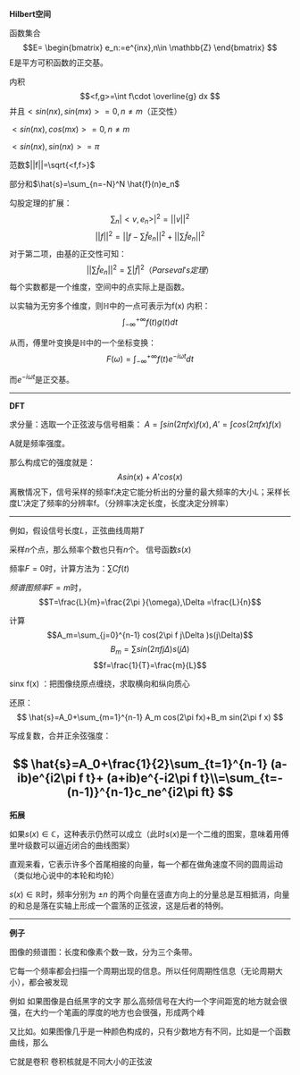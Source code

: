 


**Hilbert空间**

函数集合
$$E=
\begin{bmatrix}
    e_n:=e^{inx},n\in \mathbb{Z}
\end{bmatrix}
$$
E是平方可积函数的正交基。

内积
$$<f,g>=\int f\cdot \overline{g} dx 
$$
并且$<sin(nx),sin(mx)>=0,n\neq m$（正交性）

$<sin(nx),cos(mx)>=0,n\neq m$

$<sin(nx),sin(nx)>=\pi$

范数$||f||=\sqrt{<f,f>}$


部分和$\hat{s}=\sum_{n=-N}^N \hat{f}(n)e_n$


勾股定理的扩展：
$$
\sum_n |<v,e_n>|^2=||v||^2
$$
$$
||f||^2=||f-\sum\hat{f}e_n||^2+||\sum \hat{f}e_n||^2
$$
对于第二项，由基的正交性可知：
$$
||\sum \hat{f}e_n||^2=\sum |\hat{f}|^2（Parseval's定理）
$$
每个实数都是一个维度，空间中的点实际上是函数。


以实轴为无穷多个维度，则$\mathbb{H}$中的一点可表示为f(x)
内积：$$\int_{-\infty}^{+\infty} f(t)g(t) dt$$

从而，傅里叶变换是$\mathbb{H}$中的一个坐标变换：
$$
F(\omega)=\int_{-\infty}^{+\infty} f(t)e^{-i\omega t} dt
$$

而$e^{-i\omega t}$是正交基。

---

**DFT**



求分量：选取一个正弦波与信号相乘：
$A=\int sin(2\pi f x)f(x),A'=\int cos(2\pi f x)f(x)$


A就是频率强度。

那么构成它的强度就是：
$$
Asin(x)+A'cos(x)
$$
离散情况下，信号采样的频率f决定它能分析出的分量的最大频率的大小L；采样长度L'决定了频率的分辨率f。（分辨率决定长度，长度决定分辨率）

---
例如，假设信号长度$L$，正弦曲线周期$T$

采样$n$个点，那么频率个数也只有$n$个。
信号函数$s(x)$


频率$F=0$时，计算方法为：$\sum Cf(t)$


$频谱图频率F=m$时，
$$T=\frac{L}{m}=\frac{2\pi }{\omega},\Delta =\frac{L}{n}$$

计算 
$$A_m=\sum_{j=0}^{n-1} cos(2\pi f j\Delta )s(j\Delta)$$
$$B_m=\sum sin(2\pi f j\Delta)s(j\Delta)$$
$$f=\frac{1}{T}=\frac{m}{L}$$

sinx f(x) ：把图像绕原点缠绕，求取横向和纵向质心

还原：
$$
\hat{s}=A_0+\sum_{m=1}^{n-1} A_m cos(2\pi fx)+B_m sin(2\pi f x)
$$

写成复数，合并正余弦强度：

$$
\hat{s}=A_0+\frac{1}{2}\sum_{t=1}^{n-1} (a-ib)e^{i2\pi f t}+ (a+ib)e^{-i2\pi f t}\\=\sum_{t=-(n-1)}^{n-1}c_ne^{i2\pi ft}
$$
---
**拓展**



如果$s(x)\in \mathbb{C}$，这种表示仍然可以成立（此时$s(x)$是一个二维的图案，意味着用傅里叶级数可以逼近闭合的曲线图案）


直观来看，它表示许多个首尾相接的向量，每一个都在做角速度不同的圆周运动（类似地心说中的本轮和均轮）


$s(x)\in \mathbb{R}$时，频率分别为 $\pm n$ 的两个向量在竖直方向上的分量总是互相抵消，向量的和总是落在实轴上形成一个震荡的正弦波，这是后者的特例。


---

**例子**



图像的频谱图：长度和像素个数一致，分为三个条带。

它每一个频率都会扫描一个周期出现的信息。所以任何周期性信息（无论周期大小），都会被发现

例如 如果图像是白纸黑字的文字
那么高频信号在大约一个字间距宽的地方就会很强，在大约一个笔画的厚度的地方也会很强，形成两个峰

又比如。如果图像几乎是一种颜色构成的，只有少数地方有不同，比如是一个函数曲线，那么

它就是卷积 卷积核就是不同大小的正弦波